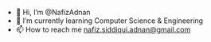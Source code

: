 - 👋 Hi, I’m @NafizAdnan
- 🌱 I’m currently learning Computer Science & Engineering
- 📫 How to reach me nafiz.siddiqui.adnan@gmail.com

<!---
NafijAdnan/NafijAdnan is a ✨ special ✨ repository because its `README.md` (this file) appears on your GitHub profile.
You can click the Preview link to take a look at your changes.
--->
